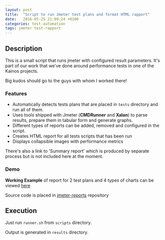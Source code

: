 ```yaml
---
layout: post
title:  "Script to run Jmeter test plans and format HTML rapport"
date:   2016-05-25 21:09:24 +0100
categories: test-automation
tags: jmeter test-rapport
---
```

## Description 
This is a small script that runs jmeter with configured result parameters. It's part of our work that we've done around performance tests in one of the Kainos projects.

Big kudos should go to the guys with whom I worked there!

### 	Features
+ Automatically detects tests plans that are placed in `tests` directory and run all of them.
+ Uses tools shipped with Jmeter (**CMDRunner** and **Xalan**) to parse results, prepare them in tabular form and generate graphs.
+ Different types of reports can be added, removed and configured in the script.
+ Creates HTML report for all tests scripts that has been run 
+ Displays collapsible images with performance metrics

There's also a link to 'Summary report' which is produced by separate process but is not included here at the moment.

### Demo

**Working Example** of report for 2 test plans and 4 types of charts can be viewed 
[here](https://rawgit.com/michalsi/jmeter-reports/master/results/results.html)

Source code is placed in [jmeter-reports](https://github.com/michalsi/jmeter-reports) repository


## Execution


Just run `runner.sh` from `scripts` directory.

Output is generated in `results` directory.
